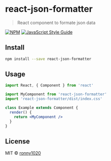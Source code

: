 # react-json-formatter

> React component to formate json data

[![NPM](https://img.shields.io/npm/v/react-json-formatter.svg)](https://www.npmjs.com/package/react-json-formatter) [![JavaScript Style Guide](https://img.shields.io/badge/code_style-standard-brightgreen.svg)](https://standardjs.com)

## Install

```bash
npm install --save react-json-formatter
```

## Usage

```jsx
import React, { Component } from 'react'

import MyComponent from 'react-json-formatter'
import 'react-json-formatter/dist/index.css'

class Example extends Component {
  render() {
    return <MyComponent />
  }
}
```

## License

MIT © [ronny1020](https://github.com/ronny1020)
